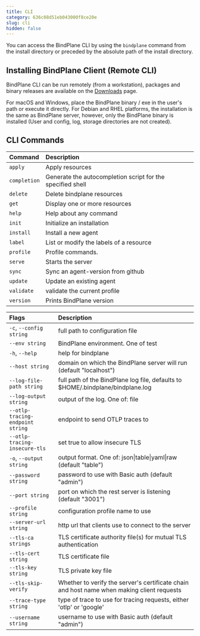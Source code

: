 ```yaml
---
title: CLI
category: 636c08d51eb043000f8ce20e
slug: cli
hidden: false
---
```


You can access the BindPlane CLI by using the `bindplane` command from the install directory or preceded by the absolute path of the install directory.

## Installing BindPlane Client (Remote CLI)

BindPlane CLI can be run remotely (from a workstation), packages and binary releases are available on the [Downloads](doc:downloads) page.

For macOS and Windows, place the BindPlane binary / exe in the user's path or execute it directly. For Debian and RHEL platforms, the installation is the same as BindPlane server, however, only the BindPlane binary is installed (User and config, log, storage directories are not created).

## CLI Commands

| Command      | Description                                                |
| :----------- | :--------------------------------------------------------- |
| `apply`      | Apply resources                                            |
| `completion` | Generate the autocompletion script for the specified shell |
| `delete`     | Delete bindplane resources                                 |
| `get`        | Display one or more resources                              |
| `help`       | Help about any command                                     |
| `init`       | Initialize an installation                                 |
| `install`    | Install a new agent                                        |
| `label`      | List or modify the labels of a resource                    |
| `profile`    | Profile commands.                                          |
| `serve`      | Starts the server                                          |
| `sync`       | Sync an agent-version from github                          |
| `update`     | Update an existing agent                                   |
| `validate`   | validate the current profile                               |
| `version`    | Prints BindPlane version                                   |

| Flags                            | Description                                                                                |
| :------------------------------- | :----------------------------------------------------------------------------------------- |
| `-c`, `--config string`          | full path to configuration file                                                            |
| `--env string`                   | BindPlane environment. One of test|development|production (default "production")           |
| `-h`, `--help`                   | help for bindplane                                                                         |
| `--host string`                  | domain on which the BindPlane server will run (default "localhost")                        |
| `--log-file-path string`         | full path of the BindPlane log file, defaults to $HOME/.bindplane/bindplane.log            |
| `--log-output string`            | output of the log. One of: file|stdout                                                     |
| `--otlp-tracing-endpoint string` | endpoint to send OTLP traces to                                                            |
| `--otlp-tracing-insecure-tls`    | set true to allow insecure TLS                                                             |
| `-o`, `--output string`          | output format. One of: json\|table\|yaml\|raw (default "table")                            |
| `--password string`              | password to use with Basic auth (default "admin")                                          |
| `--port string`                  | port on which the rest server is listening (default "3001")                                |
| `--profile string`               | configuration profile name to use                                                          |
| `--server-url string`            | http url that clients use to connect to the server                                         |
| `--tls-ca strings`               | TLS certificate authority file(s) for mutual TLS authentication                            |
| `--tls-cert string`              | TLS certificate file                                                                       |
| `--tls-key string`               | TLS private key file                                                                       |
| `--tls-skip-verify`              | Whether to verify the server's certificate chain and host name when making client requests |
| `--trace-type string`            | type of trace to use for tracing requests, either 'otlp' or 'google'                       |
| `--username string`              | username to use with Basic auth (default "admin")                                          |
